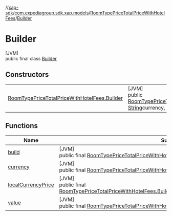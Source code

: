 //[xap-sdk](../../../../index.md)/[com.expediagroup.sdk.xap.models](../../index.md)/[RoomTypePriceTotalPriceWithHotelFees](../index.md)/[Builder](index.md)

# Builder

[JVM]\
public final class [Builder](index.md)

## Constructors

| | |
|---|---|
| [RoomTypePriceTotalPriceWithHotelFees.Builder](-room-type-price-total-price-with-hotel-fees.-builder.md) | [JVM]<br>public [RoomTypePriceTotalPriceWithHotelFees.Builder](index.md)[RoomTypePriceTotalPriceWithHotelFees.Builder](-room-type-price-total-price-with-hotel-fees.-builder.md)([String](https://docs.oracle.com/javase/8/docs/api/java/lang/String.html)value, [String](https://docs.oracle.com/javase/8/docs/api/java/lang/String.html)currency, [Money](../../-money/index.md)localCurrencyPrice) |

## Functions

| Name | Summary |
|---|---|
| [build](build.md) | [JVM]<br>public final [RoomTypePriceTotalPriceWithHotelFees](../index.md)[build](build.md)() |
| [currency](currency.md) | [JVM]<br>public final [RoomTypePriceTotalPriceWithHotelFees.Builder](index.md)[currency](currency.md)([String](https://docs.oracle.com/javase/8/docs/api/java/lang/String.html)currency) |
| [localCurrencyPrice](local-currency-price.md) | [JVM]<br>public final [RoomTypePriceTotalPriceWithHotelFees.Builder](index.md)[localCurrencyPrice](local-currency-price.md)([Money](../../-money/index.md)localCurrencyPrice) |
| [value](value.md) | [JVM]<br>public final [RoomTypePriceTotalPriceWithHotelFees.Builder](index.md)[value](value.md)([String](https://docs.oracle.com/javase/8/docs/api/java/lang/String.html)value) |
